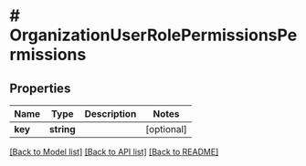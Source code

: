 # # OrganizationUserRolePermissionsPermissions

## Properties

Name | Type | Description | Notes
------------ | ------------- | ------------- | -------------
**key** | **string** |  | [optional]

[[Back to Model list]](../../README.md#models) [[Back to API list]](../../README.md#endpoints) [[Back to README]](../../README.md)
